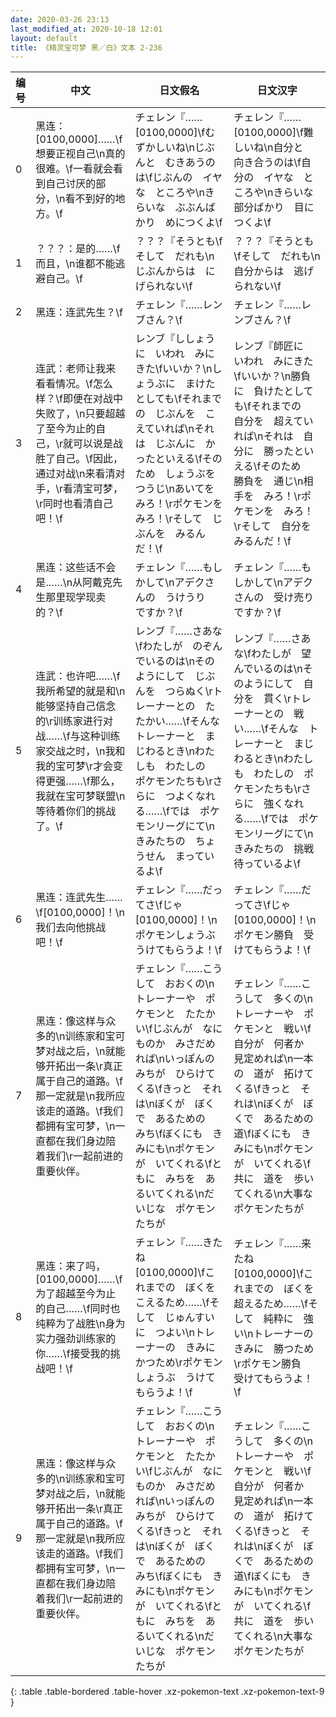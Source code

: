 ```yaml
---
date: 2020-03-26 23:13
last_modified_at: 2020-10-18 12:01
layout: default
title: 《精灵宝可梦 黑／白》文本 2-236
---
```

| 编号 | 中文 | 日文假名 | 日文汉字 |
| ---- | ---- | ---- | --- |
| 0 | 黑连：[0100,0000]……\f想要正视自己\n真的很难。\f一看就会看到自己讨厌的部分，\n看不到好的地方。\f | チェレン『……[0100,0000]\fむずかしいね\nじぶんと　むきあうのは\fじぶんの　イヤな　ところや\nきらいな　ぶぶんばかり　めにつくよ\f | チェレン『……[0100,0000]\f難しいね\n自分と　向き合うのは\f自分の　イヤな　ところや\nきらいな　部分ばかり　目につくよ\f |
| 1 | ？？？：是的……\f而且，\n谁都不能逃避自己。\f | ？？？『そうとも\fそして　だれも\nじぶんからは　にげられない\f | ？？？『そうとも\fそして　だれも\n自分からは　逃げられない\f |
| 2 | 黑连：连武先生？\f | チェレン『……レンブさん？\f | チェレン『……レンブさん？\f |
| 3 | 连武：老师让我来看看情况。\f怎么样？\f即便在对战中失败了，\n只要超越了至今为止的自己，\r就可以说是战胜了自己。\f因此，通过对战\n来看清对手，\r看清宝可梦，\r同时也看清自己吧！\f | レンブ『ししょうに　いわれ　みにきた\fいいか？\nしょうぶに　まけたとしても\fそれまでの　じぶんを　こえていれば\nそれは　じぶんに　かったといえる\fそのため　しょうぶを　つうじ\nあいてを　みろ！\rポケモンを　みろ！\rそして　じぶんを　みるんだ！\f | レンブ『師匠に　いわれ　みにきた\fいいか？\n勝負に　負けたとしても\fそれまでの　自分を　超えていれば\nそれは　自分に　勝ったといえる\fそのため　勝負を　通じ\n相手を　みろ！\rポケモンを　みろ！\rそして　自分を　みるんだ！\f |
| 4 | 黑连：这些话不会是……\n从阿戴克先生那里现学现卖的？\f | チェレン『……もしかして\nアデクさんの　うけうり　ですか？\f | チェレン『……もしかして\nアデクさんの　受け売りですか？\f |
| 5 | 连武：也许吧……\f我所希望的就是和\n能够坚持自己信念的\r训练家进行对战……\f与这种训练家交战之时，\n我和我的宝可梦\r才会变得更强……\f那么，我就在宝可梦联盟\n等待着你们的挑战了。\f | レンブ『……さあな\fわたしが　のぞんでいるのは\nそのようにして　じぶんを　つらぬく\rトレーナーとの　たたかい……\fそんな　トレーナーと　まじわるとき\nわたしも　わたしの　ポケモンたちも\rさらに　つよくなれる……\fでは　ポケモンリーグにて\nきみたちの　ちょうせん　まっているよ\f | レンブ『……さあな\fわたしが　望んでいるのは\nそのようにして　自分を　貫く\rトレーナーとの　戦い……\fそんな　トレーナーと　まじわるとき\nわたしも　わたしの　ポケモンたちも\rさらに　強くなれる……\fでは　ポケモンリーグにて\nきみたちの　挑戦　待っているよ\f |
| 6 | 黑连：连武先生……\f[0100,0000]！\n我们去向他挑战吧！\f | チェレン『……だってさ\fじゃ　[0100,0000]！\nポケモンしょうぶ　うけてもらうよ！\f | チェレン『……だってさ\fじゃ　[0100,0000]！\nポケモン勝負　受けてもらうよ！\f |
| 7 | 黑连：像这样与众多的\n训练家和宝可梦对战之后，\n就能够开拓出一条\r真正属于自己的道路。\f那一定就是\n我所应该走的道路。\f我们都拥有宝可梦，\n一直都在我们身边陪着我们\r一起前进的重要伙伴。 | チェレン『……こうして　おおくの\nトレーナーや　ポケモンと　たたかい\fじぶんが　なにものか　みさだめれば\nいっぽんの　みちが　ひらけてくる\fきっと　それは\nぼくが　ぼくで　あるための　みち\fぼくにも　きみにも\nポケモンが　いてくれる\fともに　みちを　あるいてくれる\nだいじな　ポケモンたちが | チェレン『……こうして　多くの\nトレーナーや　ポケモンと　戦い\f自分が　何者か　見定めれば\n一本の　道が　拓けてくる\fきっと　それは\nぼくが　ぼくで　あるための　道\fぼくにも　きみにも\nポケモンが　いてくれる\f共に　道を　歩いてくれる\n大事な　ポケモンたちが |
| 8 | 黑连：来了吗，[0100,0000]……\f为了超越至今为止的自己……\f同时也纯粹为了战胜\n身为实力强劲训练家的你……\f接受我的挑战吧！\f | チェレン『……きたね　[0100,0000]\fこれまでの　ぼくを　こえるため……\fそして　じゅんすいに　つよい\nトレーナーの　きみに　かつため\rポケモンしょうぶ　うけてもらうよ！\f | チェレン『……来たね　[0100,0000]\fこれまでの　ぼくを　超えるため……\fそして　純粋に　強い\nトレーナーの　きみに　勝つため\rポケモン勝負　受けてもらうよ！\f |
| 9 | 黑连：像这样与众多的\n训练家和宝可梦对战之后，\n就能够开拓出一条\r真正属于自己的道路。\f那一定就是\n我所应该走的道路。\f我们都拥有宝可梦，\n一直都在我们身边陪着我们\r一起前进的重要伙伴。 | チェレン『……こうして　おおくの\nトレーナーや　ポケモンと　たたかい\fじぶんが　なにものか　みさだめれば\nいっぽんの　みちが　ひらけてくる\fきっと　それは\nぼくが　ぼくで　あるための　みち\fぼくにも　きみにも\nポケモンが　いてくれる\fともに　みちを　あるいてくれる\nだいじな　ポケモンたちが | チェレン『……こうして　多くの\nトレーナーや　ポケモンと　戦い\f自分が　何者か　見定めれば\n一本の　道が　拓けてくる\fきっと　それは\nぼくが　ぼくで　あるための　道\fぼくにも　きみにも\nポケモンが　いてくれる\f共に　道を　歩いてくれる\n大事な　ポケモンたちが |
{: .table .table-bordered .table-hover .xz-pokemon-text .xz-pokemon-text-9 }